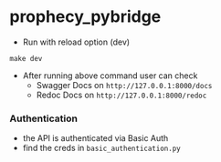 # prophecy_pybridge

* Run with reload option (dev)
```shell
make dev
```
* After running above command user can check
  * Swagger Docs on `http://127.0.0.1:8000/docs`
  * Redoc Docs on `http://127.0.0.1:8000/redoc`


### Authentication
* the API is authenticated via Basic Auth
* find the creds in `basic_authentication.py`
